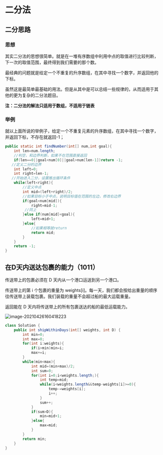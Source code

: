 # 二分法

## 二分思路

### 思想

其实二分法的思想很简单。就是在一堆有序数组中利用中点的取值进行比较判断，下一次的取值范围，最终得到我们需要的那个数。

最经典的问题就是给定一个不重复的升序数组，在其中寻找一个数字，并返回他的下标。

虽然这是最简单最基础的用法。但是从其中是可以总结一些规律的，从而适用于其他的更为复杂的二分法题目。

**注：二分法的解法只适用于数组，不适用于链表**

### 举例

就以上面所说的举例子，给定一个不重复元素的升序数组，在其中寻找一个数字，并返回下标，不存在就返回-1；

```java
public static int findNumber(int[] num,int goal){
    int len=num.length;
    //判空，和边界判断，如果不在范围直接返回
    if(len==0||goal<num[0]||goal>num[len-1])return -1;
   //定义二分的边界
    int left=0;
    int right=len-1;
   //开始进入二分，设置推出循环条件
    while(left<right){
        //定义中点
        int mid=(left+right)/2;
        //如果目标小于中点，说明目标值在范围的左边，修改右边界
        if(goal<num[mid]){
            right=mid-1;
         //同上
        }else if(num[mid]<goal){
            left=mid+1;
        }else{
            //如果相等就return
            return mid;
        }
    }
    return -1;
}
```





## 在D天内送达包裹的能力（1011）

传送带上的包裹必须在 D 天内从一个港口运送到另一个港口。

传送带上的第 i 个包裹的重量为 weights[i]。每一天，我们都会按给出重量的顺序往传送带上装载包裹。我们装载的重量不会超过船的最大运载重量。

返回能在 D 天内将传送带上的所有包裹送达的船的最低运载能力。

![image-20210426160418223](https://gitee.com/stiwen/images_bed/raw/master/img/image-20210426160418223.png)

```java
class Solution {
    public int shipWithinDays(int[] weights, int D) {
        int min=0;
        int max=0;
        for(int i:weights){
            if(i>min)min=i;
            max+=i;
        }
        while(min<max){
            int mid=(min+max)/2;
            int sum=0;
            for(int i=0;i<weights.length;){
                int temp=mid;
                while(i<weights.length&&temp-weights[i]>=0){
                    temp-=weights[i];
                    i++;
                }
                sum++;
            }
            if(sum>D){
                min=mid+1;
            }else{
                max=mid;
            }
        }
        return min;
    }
}
```

